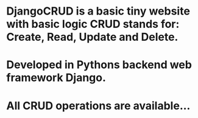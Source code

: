 # DjangoCRUD is a basic tiny website with basic logic CRUD stands for: Create, Read, Update and Delete.
# Developed in Pythons backend web framework Django.
# All CRUD operations are available...
